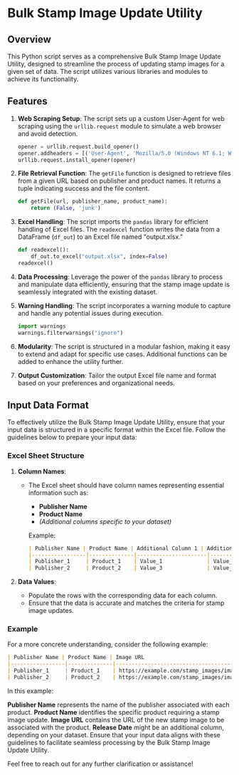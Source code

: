 # Bulk Stamp Image Update Utility

## Overview

This Python script serves as a comprehensive Bulk Stamp Image Update Utility, designed to streamline the process of updating stamp images for a given set of data. The script utilizes various libraries and modules to achieve its functionality.

## Features

1. **Web Scraping Setup**: The script sets up a custom User-Agent for web scraping using the `urllib.request` module to simulate a web browser and avoid detection.

    ```python
    opener = urllib.request.build_opener()
    opener.addheaders = [('User-Agent', 'Mozilla/5.0 (Windows NT 6.1; WOW64) AppleWebKit/537.36 (KHTML, like Gecko) Chrome/36.0.1941.0 Safari/537.36')]
    urllib.request.install_opener(opener)
    ```

2. **File Retrieval Function**: The `getFile` function is designed to retrieve files from a given URL based on publisher and product names. It returns a tuple indicating success and the file content.

    ```python
    def getFile(url, publisher_name, product_name):
        return (False, 'junk')
    ```

3. **Excel Handling**: The script imports the `pandas` library for efficient handling of Excel files. The `readexcel` function writes the data from a DataFrame (`df_out`) to an Excel file named "output.xlsx."

    ```python
    def readexcel():
        df_out.to_excel("output.xlsx", index=False)
    readexcel()
    ```

4. **Data Processing**: Leverage the power of the `pandas` library to process and manipulate data efficiently, ensuring that the stamp image update is seamlessly integrated with the existing dataset.

5. **Warning Handling**: The script incorporates a warning module to capture and handle any potential issues during execution.

    ```python
    import warnings
    warnings.filterwarnings("ignore")
    ```

6. **Modularity**: The script is structured in a modular fashion, making it easy to extend and adapt for specific use cases. Additional functions can be added to enhance the utility further.

7. **Output Customization**: Tailor the output Excel file name and format based on your preferences and organizational needs.

## Input Data Format

To effectively utilize the Bulk Stamp Image Update Utility, ensure that your input data is structured in a specific format within the Excel file. Follow the guidelines below to prepare your input data:

### Excel Sheet Structure

1. **Column Names**:
   - The Excel sheet should have column names representing essential information such as:
     - **Publisher Name**
     - **Product Name**
     - *(Additional columns specific to your dataset)*

     Example:
     ```markdown
     | Publisher Name | Product Name | Additional Column 1 | Additional Column 2 |
     |-----------------|--------------|----------------------|----------------------|
     | Publisher_1     | Product_1    | Value_1              | Value_2              |
     | Publisher_2     | Product_2    | Value_3              | Value_4              |
     ```

2. **Data Values**:
   - Populate the rows with the corresponding data for each column.
   - Ensure that the data is accurate and matches the criteria for stamp image updates.

### Example

For a more concrete understanding, consider the following example:

```markdown
| Publisher Name | Product Name | Image URL                                  | Release Date |
|-----------------|--------------|--------------------------------------------|--------------|
| Publisher_1     | Product_1    | https://example.com/stamp_images/image_1.jpg | 2022-01-01   |
| Publisher_2     | Product_2    | https://example.com/stamp_images/image_2.jpg | 2022-02-15   |


```

In this example:

**Publisher Name** represents the name of the publisher associated with each product.
**Product Name** identifies the specific product requiring a stamp image update.
**Image URL** contains the URL of the new stamp image to be associated with the product.
**Release Date** might be an additional column, depending on your dataset.
Ensure that your input data aligns with these guidelines to facilitate seamless processing by the Bulk Stamp Image Update Utility.

Feel free to reach out for any further clarification or assistance!
